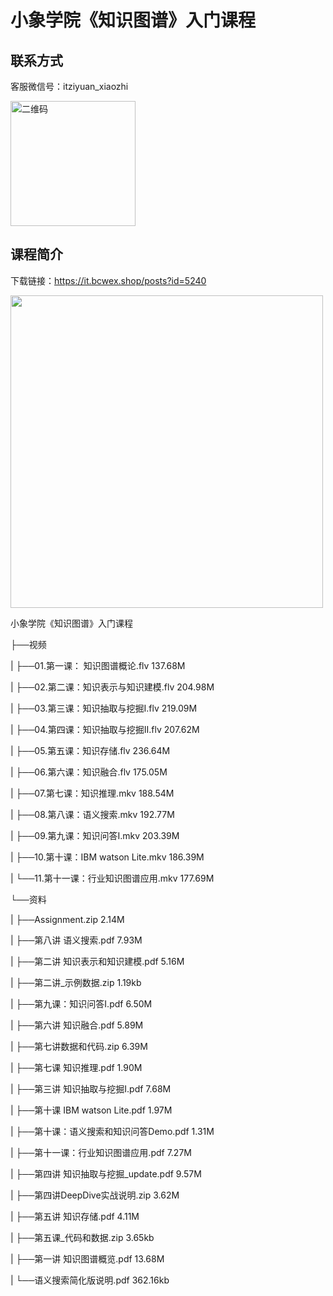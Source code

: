 # 小象学院《知识图谱》入门课程

## 联系方式

客服微信号：itziyuan_xiaozhi

<img src="https://ziyuanyun.oss-cn-guangzhou.aliyuncs.com/common/20240614073449/666b82192834a.jpg" width="200" height="200" alt="二维码">

## 课程简介

下载链接：https://it.bcwex.shop/posts?id=5240

<img src="https://ziyuanyun.oss-cn-guangzhou.aliyuncs.com/yun/20241201160514/674c18ba3acf9.jpg" width="500" alt="">

  小象学院《知识图谱》入门课程



 ├──视频

 | ├──01.第一课： 知识图谱概论.flv 137.68M

 | ├──02.第二课：知识表示与知识建模.flv 204.98M

 | ├──03.第三课：知识抽取与挖掘I.flv 219.09M

 | ├──04.第四课：知识抽取与挖掘II.flv 207.62M

 | ├──05.第五课：知识存储.flv 236.64M

 | ├──06.第六课：知识融合.flv 175.05M

 | ├──07.第七课：知识推理.mkv 188.54M

 | ├──08.第八课：语义搜索.mkv 192.77M

 | ├──09.第九课：知识问答I.mkv 203.39M

 | ├──10.第十课：IBM watson Lite.mkv 186.39M

 | └──11.第十一课：行业知识图谱应用.mkv 177.69M

 └──资料

 | ├──Assignment.zip 2.14M

 | ├──第八讲 语义搜索.pdf 7.93M

 | ├──第二讲 知识表示和知识建模.pdf 5.16M

 | ├──第二讲_示例数据.zip 1.19kb

 | ├──第九课：知识问答I.pdf 6.50M

 | ├──第六讲 知识融合.pdf 5.89M

 | ├──第七讲数据和代码.zip 6.39M

 | ├──第七课 知识推理.pdf 1.90M

 | ├──第三讲 知识抽取与挖掘I.pdf 7.68M

 | ├──第十课 IBM watson Lite.pdf 1.97M

 | ├──第十课：语义搜索和知识问答Demo.pdf 1.31M

 | ├──第十一课：行业知识图谱应用.pdf 7.27M

 | ├──第四讲 知识抽取与挖掘_update.pdf 9.57M

 | ├──第四讲DeepDive实战说明.zip 3.62M

 | ├──第五讲 知识存储.pdf 4.11M

 | ├──第五课_代码和数据.zip 3.65kb

 | ├──第一讲 知识图谱概览.pdf 13.68M

 | └──语义搜索简化版说明.pdf 362.16kb

  
